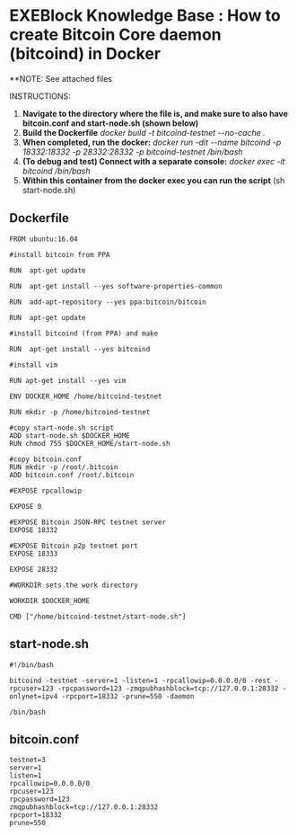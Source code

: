 # EXEBlock Knowledge Base : How to create Bitcoin Core daemon \(bitcoind\) in Docker

\*\*NOTE: See attached files

INSTRUCTIONS:

1. **Navigate to the directory where the file is, and make sure to also have bitcoin.conf and start-node.sh \(shown below\)**
2. **Build the Dockerfile** _docker build -t bitcoind-testnet --no-cache ._
3.  **When completed, run the docker:** _docker run -dit --name bitcoind  -p 18332:18332 -p 28332:28332 -p bitcoind-testnet /bin/bash_
4. **\(To debug and test\) Connect with a separate console:** _docker exec -it bitcoind /bin/bash_
5. **Within this container from the docker exec you can run the script** \(sh start-node.sh\)

## Dockerfile <a id="HowtocreateBitcoinCoredaemon(bitcoind)inDocker-Dockerfile"></a>

```text
FROM ubuntu:16.04

#install bitcoin from PPA

RUN  apt-get update

RUN  apt-get install --yes software-properties-common

RUN  add-apt-repository --yes ppa:bitcoin/bitcoin

RUN  apt-get update

#install bitcoind (from PPA) and make

RUN  apt-get install --yes bitcoind

#install vim

RUN apt-get install --yes vim

ENV DOCKER_HOME /home/bitcoind-testnet

RUN mkdir -p /home/bitcoind-testnet

#copy start-node.sh script
ADD start-node.sh $DOCKER_HOME 
RUN chmod 755 $DOCKER_HOME/start-node.sh

#copy bitcoin.conf
RUN mkdir -p /root/.bitcoin
ADD bitcoin.conf /root/.bitcoin

#EXPOSE rpcallowip

EXPOSE 0

#EXPOSE Bitcoin JSON-RPC testnet server
EXPOSE 18332

#EXPOSE Bitcoin p2p testnet port
EXPOSE 18333

EXPOSE 28332

#WORKDIR sets the work directory

WORKDIR $DOCKER_HOME

CMD ["/home/bitcoind-testnet/start-node.sh"]
```

## start-node.sh <a id="HowtocreateBitcoinCoredaemon(bitcoind)inDocker-start-node.sh"></a>

```text
#!/bin/bash

bitcoind -testnet -server=1 -listen=1 -rpcallowip=0.0.0.0/0 -rest -rpcuser=123 -rpcpassword=123 -zmqpubhashblock=tcp://127.0.0.1:28332 -onlynet=ipv4 -rpcport=18332 -prune=550 -daemon

/bin/bash
```

## bitcoin.conf <a id="HowtocreateBitcoinCoredaemon(bitcoind)inDocker-bitcoin.conf"></a>

```text
testnet=3 
server=1 
listen=1 
rpcallowip=0.0.0.0/0 
rpcuser=123 
rpcpassword=123 
zmqpubhashblock=tcp://127.0.0.1:28332 
rpcport=18332
prune=550
```

